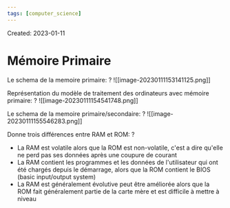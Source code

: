 ```yaml
---
tags: [computer_science] 
---
```

Created: 2023-01-11

# Mémoire Primaire

Le schema de la memoire primaire:
?
![[image-20230111153141125.png]]
<!--SR:!2023-03-15,38,250-->

Représentation du modèle de traitement des ordinateurs avec mémoire primaire:
?
![[image-20230111154541748.png]]
<!--SR:!2023-05-03,59,210-->

Le schema de la memoire primaire/secondaire:
?
![[image-20230111155546283.png]]
<!--SR:!2023-06-02,82,230-->


Donne trois différences entre RAM et ROM:
?
- La RAM est volatile alors que la ROM est non-volatile, c'est a dire qu'elle ne perd pas ses données après une coupure de courant
- La RAM contient les programmes et les données de l'utilisateur qui ont été chargés depuis le démarrage, alors que la ROM contient le BIOS (basic input/output system)
- La RAM est généralement évolutive peut être améliorée alors que la ROM fait généralement partie de la carte mère et est difficile à mettre à niveau
<!--SR:!2023-05-14,69,230-->


